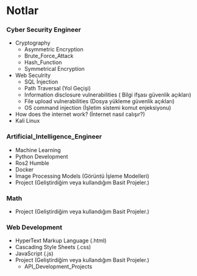 # Notlar

### Cyber Security Engineer
- Cryptography
    - Asymmetric Encryption
    - Brute_Force_Attack
    - Hash_Function
    - Symmetrical Encryption
- Web Seculrity
    - SQL İnjection
    - Path Traversal (Yol Geçişi)
    - Information disclosure vulnerabilities ( Bilgi ifşası güvenlik açıkları)
    - File upload vulnerabilities (Dosya yükleme güvenlik açıkları)
    - OS command injection (İşletim sistemi komut enjeksiyonu)
- How does the internet work? (İnternet nasıl calışır?)
- Kali Linux
### Artificial_Intelligence_Engineer
- Machine Learning
- Python Development
- Ros2 Humble
- Docker
- İmage Processing Models (Görüntü İşleme Modelleri)
- Project (Geliştirdiğim veya kullandığım Basit Projeler.)
### Math
- Project (Geliştirdiğim veya kullandığım Basit Projeler.)
### Web Development
- HyperText Markup Language (.html)
- Cascading Style Sheets (.css)
- JavaScript (.js)
- Project (Geliştirdiğim veya kullandığım Basit Projeler.)
    - API_Development_Projects